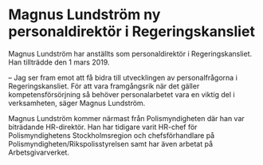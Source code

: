 # Magnus Lundström ny personaldirektör i Regeringskansliet

Magnus Lundström har anställts som personaldirektör i Regeringskansliet. Han tillträdde den 1 mars 2019.

– Jag ser fram emot att få bidra till utvecklingen av personalfrågorna i Regeringskansliet. För att vara framgångsrik när det gäller kompetensförsörjning så behöver personalarbetet vara en viktig del i verksamheten, säger Magnus Lundström.

Magnus Lundström kommer närmast från Polismyndigheten där han var biträdande HR-direktör. Han har tidigare varit HR-chef för Polismyndighetens Stockholmsregion och chefsförhandlare på Polismyndigheten/Rikspolisstyrelsen samt har även arbetat på Arbetsgivarverket.
